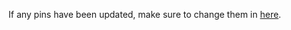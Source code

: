 If any pins have been updated, make sure to change them in [here](https://docs.google.com/spreadsheets/d/17flA5LpzrT9rnQsaOT9ELM54TsmUrEBT-gppVunidXE/edit#gid=0).
